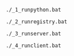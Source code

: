 ```shell
./_1_runpython.bat
```
```shell
./_2_runregistry.bat
```
```shell
./_3_runserver.bat
```
```shell
./_4_runclient.bat
```